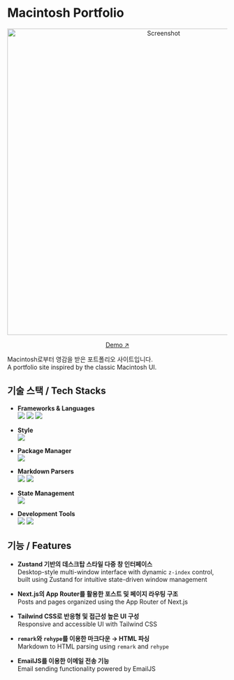 # Macintosh Portfolio

<div align=center>
<img width="700" alt="Screenshot" src="https://github.com/user-attachments/assets/ff34ebab-ead7-4eb5-8df8-3418e6d7f519" />

[Demo ↗](https://seyoon-portfolio.vercel.app)  
</div>

Macintosh로부터 영감을 받은 포트폴리오 사이트입니다.   
A portfolio site inspired by the classic Macintosh UI.

## 기술 스택 / Tech Stacks

- **Frameworks & Languages**  
  <img src="https://img.shields.io/badge/typescript-000000?style=for-the-badge&logo=typescript&logoColor=3178C6">
  <img src="https://img.shields.io/badge/react-000000?style=for-the-badge&logo=react&logoColor=61DAFB">
  <img src="https://img.shields.io/badge/next.js-000000?style=for-the-badge&logo=nextdotjs&logoColor=ffffff">

- **Style**  
  <img src="https://img.shields.io/badge/tailwindcss-000000?style=for-the-badge&logo=tailwindcss&logoColor=06B6D4">

- **Package Manager**  
  <img src="https://img.shields.io/badge/pnpm-000000?style=for-the-badge&logo=pnpm&logoColor=F69220">

- **Markdown Parsers**  
  <img src="https://img.shields.io/badge/remark-000000?style=for-the-badge&logo=remark&logoColor=ffffff">
  <img src="https://img.shields.io/badge/rehype-000000?style=for-the-badge">

- **State Management**  
  <img src="https://img.shields.io/badge/zustand-000000?style=for-the-badge">

- **Development Tools**  
  <img src="https://img.shields.io/badge/eslint-000000?style=for-the-badge&logo=eslint&logoColor=4B32C3">
  <img src="https://img.shields.io/badge/prettier-000000?style=for-the-badge&logo=prettier&logoColor=F7B93E">

## 기능 / Features

- **Zustand 기반의 데스크탑 스타일 다중 창 인터페이스**  
  Desktop-style multi-window interface with dynamic `z-index` control,   
  built using Zustand for intuitive state-driven window management

- **Next.js의 App Router를 활용한 포스트 및 페이지 라우팅 구조**  
  Posts and pages organized using the App Router of Next.js

- **Tailwind CSS로 반응형 및 접근성 높은 UI 구성**  
  Responsive and accessible UI with Tailwind CSS

- **`remark`와 `rehype`를 이용한 마크다운 → HTML 파싱**  
  Markdown to HTML parsing using `remark` and `rehype`

- **EmailJS를 이용한 이메일 전송 기능**  
  Email sending functionality powered by EmailJS
